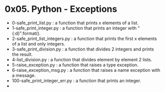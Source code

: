 # 0x05. Python - Exceptions

* 0-safe_print_list.py : a function that prints x elements of a list.
* 1-safe_print_integer.py : a function that prints an integer with "{:d}".format().
* 2-safe_print_list_integers.py : a function that prints the first x elements of a list and only integers.
* 3-safe_print_division.py : a function that divides 2 integers and prints the result.
* 4-list_division.py : a function that divides element by element 2 lists.
* 5-raise_exception.py : a function that raises a type exception.
* 6-raise_exception_msg.py : a function that raises a name exception with a message.
* 100-safe_print_integer_err.py : a function that prints an integer.
* 
